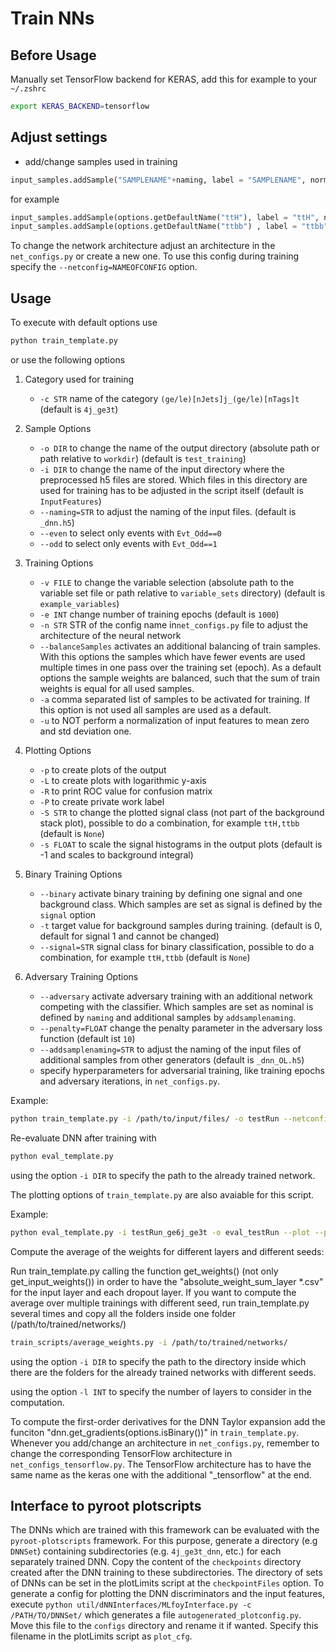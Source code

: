 # Train NNs
## Before Usage
Manually set TensorFlow backend for KERAS, add this for example to your `~/.zshrc`
```bash
export KERAS_BACKEND=tensorflow
```

## Adjust settings
- add/change samples used in training
```python
input_samples.addSample("SAMPLENAME"+naming, label = "SAMPLENAME", normalization_weight = FLOAT)
```
for example
```python
input_samples.addSample(options.getDefaultName("ttH"), label = "ttH", normalization_weight = options.getNomWeight())
input_samples.addSample(options.getDefaultName("ttbb") , label = "ttbb")
```

To change the network architecture adjust an architecture in the `net_configs.py` or create a new one. To use this config during training specify the `--netconfig=NAMEOFCONFIG` option.


## Usage
To execute with default options use
```bash
python train_template.py
```
or use the following options
1. Category used for training
    - `-c STR` name of the category `(ge/le)[nJets]j_(ge/le)[nTags]t`
    (default is `4j_ge3t`)

2. Sample Options
    - `-o DIR` to change the name of the output directory (absolute path or path relative to `workdir`)
        (default is `test_training`)
    - `-i DIR` to change the name of the input directory where the preprocessed h5 files are stored. Which files in this directory are used for training has to be adjusted in the script itself
        (default is `InputFeatures`)
    - `--naming=STR` to adjust the naming of the input files.
        (default is `_dnn.h5`)
    - `--even` to select only events with `Evt_Odd==0`
    - `--odd` to select only events with `Evt_Odd==1`

3. Training Options
    - `-v FILE` to change the variable selection (absolute path to the variable set file or path relative to `variable_sets` directory)
        (default is `example_variables`)
    - `-e INT` change number of training epochs
        (default is `1000`)
    - `-n STR` STR of the config name in`net_configs.py` file to adjust the architecture of the neural network
    - `--balanceSamples` activates an additional balancing of train samples. With this options the samples which have fewer events are used multiple times in one pass over the training set (epoch). As a default options the sample weights are balanced, such that the sum of train weights is equal for all used samples.
    - `-a` comma separated list of samples to be activated for training. If this option is not used all samples are used as a default.
    - `-u` to NOT perform a normalization of input features to mean zero and std deviation one.

4. Plotting Options
    - `-p` to create plots of the output
    - `-L` to create plots with logarithmic y-axis
    - `-R` to print ROC value for confusion matrix
    - `-P` to create private work label
    - `-S STR` to change the plotted signal class (not part of the background stack plot), possible to do a combination, for example `ttH,ttbb`
        (default is `None`)
    - `-s FLOAT` to scale the signal histograms in the output plots (default is -1 and scales to background integral)

5. Binary Training Options
    - `--binary` activate binary training by defining one signal and one background class. Which samples are set as signal is defined by the `signal` option
    - `-t` target value for background samples during training.
        (default is 0, default for signal 1 and cannot be changed)
    - `--signal=STR` signal class for binary classification, possible to do a combination, for example `ttH,ttbb` (default is `None`)

6. Adversary Training Options
    - `--adversary` activate adversary training with an additional network competing with the classifier. Which samples are set as nominal is defined by `naming` and additional samples by `addsamplenaming`.
    - `--penalty=FLOAT` change the penalty parameter in the adversary loss function (default ist `10`)
    - `--addsamplenaming=STR` to adjust the naming of the input files of additional samples from other generators (default is `_dnn_OL.h5`)
    - specify hyperparameters for adversarial training, like training epochs and adversary iterations, in `net_configs.py`.


Example:
```bash
python train_template.py -i /path/to/input/files/ -o testRun --netconfig=test_config --plot --printroc -c ge6j_ge3t --epochs=1000 --signalclass=ttHbb,ttbb
```


Re-evaluate DNN after training with
```bash
python eval_template.py
```
using the option `-i DIR` to specify the path to the already trained network.

The plotting options of `train_template.py` are also avaiable for this script.

Example:
```bash
python eval_template.py -i testRun_ge6j_ge3t -o eval_testRun --plot --printroc
```


Compute the average of the weights for different layers and different seeds:

Run train_template.py calling the function get_weights() (not only get_input_weights()) in order to have the "absolute_weight_sum_layer *.csv" for the input layer and each dropout layer.
If you want to compute the average over multiple trainings with different seed, run train_template.py several times and copy all the folders inside one folder (/path/to/trained/networks/)

```bash
train_scripts/average_weights.py -i /path/to/trained/networks/
```
using the option `-i DIR` to specify the path to the directory inside which there are the folders for the already trained networks with different seeds.

using the option `-l INT` to specify the number of layers to consider in the computation.


To compute the first-order derivatives for the DNN Taylor expansion add the funciton "dnn.get_gradients(options.isBinary())" in `train_template.py`. Whenever you add/change an architecture in `net_configs.py`, remember to  change the corresponding TensorFlow architecture in `net_configs_tensorflow.py`. The TensorFlow architecture has to have the same name as the keras one with the additional "_tensorflow" at the end.


## Interface to pyroot plotscripts
The DNNs which are trained with this framework can be evaluated with the `pyroot-plotscripts` framework.
For this purpose, generate a directory (e.g `DNNSet`) containing subdirectories (e.g. `4j_ge3t_dnn`, etc.) for each separately trained DNN.
Copy the content of the `checkpoints` directory created after the DNN training to these subdirectories.
The directory of sets of DNNs can be set in the plotLimits script at the `checkpointFiles` option.
To generate a config for plotting the DNN discriminators and the input features, execute `python util/dNNInterfaces/MLfoyInterface.py -c /PATH/TO/DNNSet/` which generates a file `autogenerated_plotconfig.py`. Move this file to the `configs` directory and rename it if wanted.
Specify this filename in the plotLimits script as `plot_cfg`.
